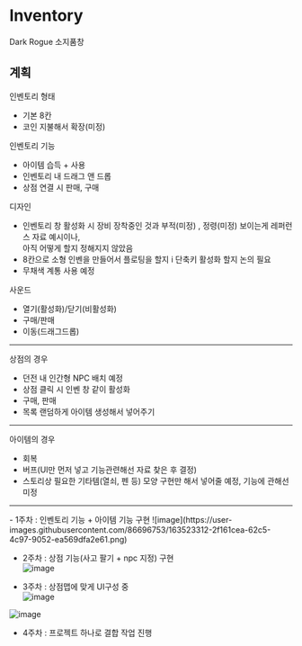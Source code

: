 # Inventory
Dark Rogue 소지품창

## 계획
인벤토리 형태
- 기본 8칸
- 코인 지불해서 확장(미정)  
  
인벤토리 기능
- 아이템 습득 + 사용
- 인벤토리 내 드래그 앤 드롭
- 상점 연결 시 판매, 구매
  
디자인
- 인벤토리 창 활성화 시 장비 장착중인 것과 부적(미정) , 정령(미정) 보이는게 레퍼런스 자료 예시이나, <br> 아직 어떻게 할지 정해지지 않았음
- 8칸으로 소형 인벤을 만들어서 플로팅을 할지 i 단축키 활성화 할지 논의 필요
- 무채색 계통 사용 예정
  
사운드
- 열기(활성화)/닫기(비활성화)
- 구매/판매
- 이동(드래그드롭)


<hr> 

상점의 경우
- 던전 내 인간형 NPC  배치 예정
- 상점 클릭 시 인벤 창 같이 활성화
- 구매, 판매 
- 목록 랜덤하게 아이템 생성해서 넣어주기

<hr>

아이템의 경우
- 회복
- 버프(UI만 먼저 넣고 기능관련해선 자료 찾은 후 결정)
- 스토리상 필요한 기타템(열쇠, 펜 등) 모양 구현만 해서 넣어줄 예정, 기능에 관해선 미정 

<hr>  
- 1주차 : 인벤토리 기능 + 아이템 기능 구현  
![image](https://user-images.githubusercontent.com/86696753/163523312-2f161cea-62c5-4c97-9052-ea569dfa2e61.png)
 
- 2주차 : 상점 기능(사고 팔기 + npc 지정) 구현  
![image](https://user-images.githubusercontent.com/86696753/163522698-c135f0c6-af17-42b5-a540-716d41a509d0.png)
  
- 3주차 : 상점맵에 맞게 UI구성 중  
![image](https://user-images.githubusercontent.com/86696753/163521735-9206428d-a379-441a-91a2-693e76122ae8.png)

![image](https://user-images.githubusercontent.com/86696753/163994080-34daf1de-2f8e-4ea3-b310-d6dc3cd05b92.png)

  
- 4주차 : 프로젝트 하나로 결합 작업 진행  
